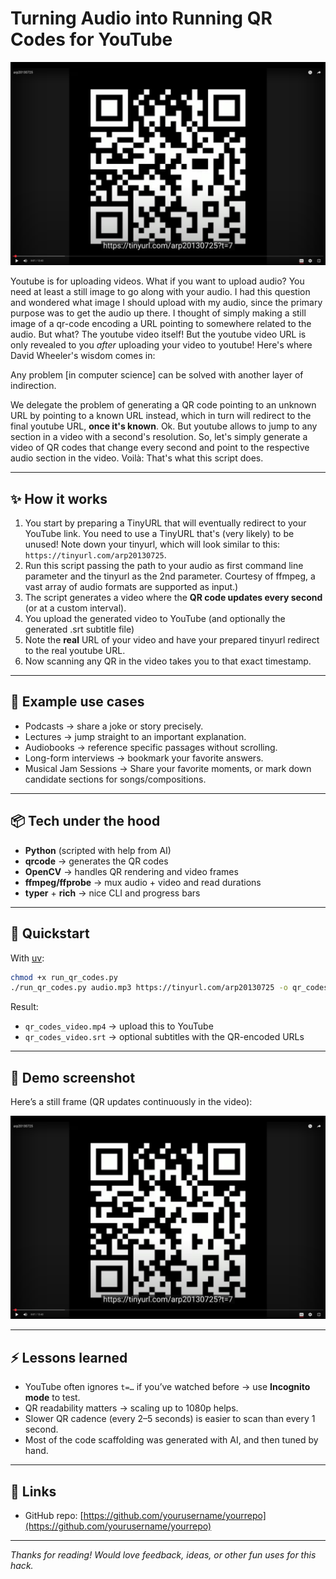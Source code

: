 # Turning Audio into Running QR Codes for YouTube

[![QR video demo](assets/screenshot.png)](https://www.youtube.com/watch?v=deqMGh-Hu2w)


Youtube is for uploading videos. What if you want to upload audio? You need at
least a still image to go along with your audio. I had this question and
wondered what image I should upload with my audio, since the primary purpose
was to get the audio up there. I thought of simply making a still image of a
qr-code encoding a URL pointing to somewhere related to the audio. But what?
The youtube video itself! But the youtube video URL is only revealed to you
*after* uploading your video to youtube! Here's where David Wheeler's wisdom
comes in:

Any problem [in computer science] can be solved with another layer of indirection.

We delegate the problem of generating a QR code pointing to an unknown URL by
pointing to a known URL instead, which in turn will redirect to the final youtube
URL, __once it's known__. Ok. But youtube allows to jump to any section in a video
with a second's resolution. So, let's simply generate a video of QR codes that
change every second and point to the respective audio section in the video.
Voilà: That's what this script does.

---

## ✨ How it works

1. You start by preparing a TinyURL that will eventually redirect to your YouTube link.
   You need to use a TinyURL that's (very likely) to be unused! Note down your
   tinyurl, which will look similar to this: `https://tinyurl.com/arp20130725`.
2. Run this script passing the path to your audio as first command line parameter and
   the tinyurl as the 2nd parameter. Courtesy of ffmpeg, a vast array of audio formats
   are supported as input.)
3. The script generates a video where the **QR code updates every second** (or at a custom interval).
4. You upload the generated video to YouTube (and optionally the generated .srt subtitle file)
5. Note the **real** URL of your video and have your prepared tinyurl redirect to the
   real youtube URL.
6. Now scanning any QR in the video takes you to that exact timestamp.

---

## 🧩 Example use cases

- Podcasts → share a joke or story precisely.
- Lectures → jump straight to an important explanation.
- Audiobooks → reference specific passages without scrolling.
- Long-form interviews → bookmark your favorite answers.
- Musical Jam Sessions → Share your favorite moments, or mark down candidate sections for songs/compositions.

---

## 📦 Tech under the hood

- **Python** (scripted with help from AI)
- **qrcode** → generates the QR codes
- **OpenCV** → handles QR rendering and video frames
- **ffmpeg/ffprobe** → mux audio + video and read durations
- **typer** + **rich** → nice CLI and progress bars

---

## 🚀 Quickstart

With [uv](https://github.com/astral-sh/uv):

```bash
chmod +x run_qr_codes.py
./run_qr_codes.py audio.mp3 https://tinyurl.com/arp20130725 -o qr_codes_video.mp4 -d 1
```

Result:  
- `qr_codes_video.mp4` → upload this to YouTube  
- `qr_codes_video.srt` → optional subtitles with the QR-encoded URLs

---

## 📸 Demo screenshot

Here’s a still frame (QR updates continuously in the video):

![QR Screenshot](../screenshot.png)

---

## ⚡ Lessons learned

- YouTube often ignores `t=…` if you’ve watched before → use **Incognito mode** to test.  
- QR readability matters → scaling up to 1080p helps.  
- Slower QR cadence (every 2–5 seconds) is easier to scan than every 1 second.  
- Most of the code scaffolding was generated with AI, and then tuned by hand.

---

## 🔗 Links

- GitHub repo: [https://github.com/yourusername/yourrepo](https://github.com/yourusername/yourrepo)

---

*Thanks for reading! Would love feedback, ideas, or other fun uses for this hack.*
